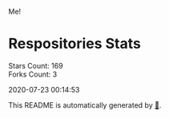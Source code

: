 Me!

# Respositories Stats
Stars Count: 169  
Forks Count: 3

2020-07-23 00:14:53  

This README is automatically generated by [🐰](https://github.com/rnitta/rnitta).
